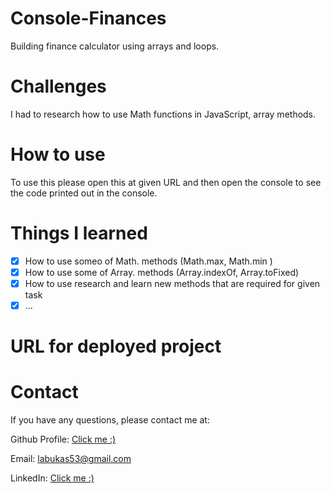 # Console-Finances

Building finance calculator using arrays and loops.

# Challenges

I had to research how to use Math functions in JavaScript, array methods.

# How to use

To use this please open this at given URL and then open the console to see the code printed out in the console.

# Things I learned

- [x] How to use someo of Math. methods (Math.max, Math.min )
- [x] How to use some of Array. methods (Array.indexOf, Array.toFixed)
- [x] How to use research and learn new methods that are required for given task
- [x] ...

# URL for deployed project

# Contact

If you have any questions, please contact me at:

Github Profile: [Click me :)](https://github.com/JackLabukas)

Email: labukas53@gmail.com

LinkedIn: [Click me :)](https://www.linkedin.com/in/jack-labukas-5bb038b7/)
